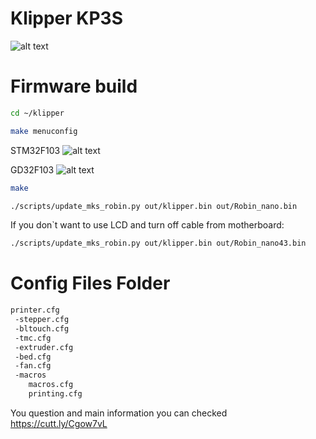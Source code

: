 # Klipper KP3S
![alt text](https://github.com/nehilo/klipper_KP3S/blob/main/klipper%20kp3s.png?raw=true)


# Firmware build

```bash
cd ~/klipper
```
```bash
make menuconfig
```

STM32F103
![alt text](https://github.com/nehilo/klipper_KP3S/blob/main/make.png?raw=true)

GD32F103
![alt text](https://github.com/nehilo/Klipper_KingRoon_KP3S/blob/main/GD32.jpg?raw=true)

```bash
make 
```

```bash
./scripts/update_mks_robin.py out/klipper.bin out/Robin_nano.bin
```

If you don`t want to use LCD and turn off cable from motherboard:


```bash
./scripts/update_mks_robin.py out/klipper.bin out/Robin_nano43.bin
```

# Config Files Folder

```bash
printer.cfg
 -stepper.cfg
 -bltouch.cfg
 -tmc.cfg
 -extruder.cfg
 -bed.cfg
 -fan.cfg
 -macros
    macros.cfg
    printing.cfg
```

You question and main information you can checked https://cutt.ly/Cgow7vL
